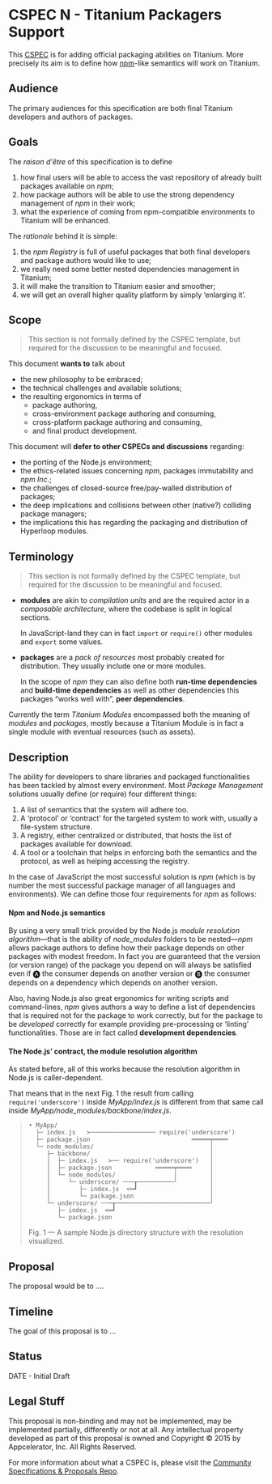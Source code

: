 # CSPEC N - Titanium Packagers Support

This [CSPEC][] is for adding official packaging abilities on Titanium. More precisely its aim is to define how [npm][]-like semantics will work on Titanium.

[CSPEC]: https://github.com/appcelerator/cspec
[npm]: https://www.npmjs.com

## Audience

The primary audiences for this specification are both final Titanium developers and authors of packages.

## Goals

The *raison d'être* of this specification is to define

1. how final users will be able to access the vast repository of already built packages available on *npm*;
2. how package authors will be able to use the strong dependency management of *npm* in their work;
3. what the experience of coming from npm-compatible environments to Titanium will be enhanced.

The *rationale* behind it is simple:

1. the *npm Registry* is full of useful packages that both final developers and package authors would like to use;
2. we really need some better nested dependencies management in Titanium;
3. it will make the transition to Titanium easier and smoother;
4. we will get an overall higher quality platform by simply ‘enlarging it’.

## Scope

> This section is not formally defined by the CSPEC template, but required for the discussion to be meaningful and focused.

This document **wants to** talk about
- the new philosophy to be embraced;
- the technical challenges and available solutions;
- the resulting ergonomics in terms of
  - package authoring,
  - cross-environment package authoring and consuming,
  - cross-platform package authoring and consuming,
  - and final product development.

This document will **defer to other CSPECs and discussions** regarding:
- the porting of the Node.js environment;
- the ethics-related issues concerning *npm*, packages immutability and *npm Inc.*;
- the challenges of closed-source free/pay-walled distribution of packages;
- the deep implications and collisions between other (native?) colliding package managers;
- the implications this has regarding the packaging and distribution of Hyperloop modules.

## Terminology

> This section is not formally defined by the CSPEC template, but required for the discussion to be meaningful and focused.

- **modules** are akin to *compilation units* and are the required actor in a *composable architecture*, where the codebase is split in logical sections.

  In JavaScript-land they can in fact `import` or `require()` other modules and `export` some values.

- **packages** are a *pack of resources* most probably created for distribution. They usually include one or more modules.

  In the scope of *npm* they can also define both **run-time dependencies** and **build-time dependencies** as well as other dependencies this packages “works well with”, **peer dependencies**.

Currently the term *Titanium Modules* encompassed both the meaning of *modules* and *packages*, mostly because a Titanium Module is in fact a single module with eventual resources (such as assets).

## Description

The ability for developers to share libraries and packaged functionalities has been tackled by almost every environment. Most *Package Management* solutions usually define (or require) four different things:

1. A list of semantics that the system will adhere too.
2. A ‘protocol’ or ‘contract’ for the targeted system to work with, usually a file-system structure.
3. A registry, either centralized or distributed, that hosts the list of packages available for download.
4. A tool or a toolchain that helps in enforcing both the semantics and the protocol, as well as helping accessing the registry.

In the case of JavaScript the most successful solution is *npm* (which is by number the most successful package manager of all languages and environments). We can define those four requirements for *npm* as follows:

#### Npm and Node.js semantics

By using a very small trick provided by the Node.js *module resolution algorithm*—that is the ability of *node_modules* folders to be nested—*npm* allows package authors to define how their package depends on other packages with modest freedom. In fact you are guaranteed that the version (or version range) of the package you depend on will always be satisfied even if 🅐 the consumer depends on another version or 🅑 the consumer depends on a dependency which depends on another version.

Also, having Node.js also great ergonomics for writing scripts and command-lines, *npm* gives authors a way to define a list of dependencies that is required not for the package to work correctly, but for the package to be *developed* correctly for example providing pre-processing or ‘linting’ functionalities. Those are in fact called **development dependencies**.

#### The Node.js’ contract, the module resolution algorithm

As stated before, all of this works because the resolution algorithm in Node.js is caller-dependent.

That means that in the next Fig. 1 the result from calling `require('underscore')` inside *MyApp/index.js* is different from that same call inside *MyApp/node_modules/backbone/index.js*.

>     • MyApp/
>       ├─ index.js   >────────────────── require('underscore')
>       ├─ package.json                            ═════╤════
>       └─ node_modules/                                │
>          ├─ backbone/                                 │
>          │  ├─ index.js   >── require('underscore')   │
>          │  ├─ package.json            ═════╤════     │
>          │  └─ node_modules/                │         │
>          │     └─ underscore/ ╌╌─┰──────────╯         │
>          │        ├─ index.js  <━┛                    │
>          │        └─ package.json                     │
>          └─ underscore/ ╌╌─┰──────────────────────────╯
>             ├─ index.js  <━┛
>             └─ package.json
>
> Fig. 1 — A sample Node.js directory structure with the resolution visualized.

## Proposal

The proposal would be to ....

## Timeline

The goal of this proposal is to ...

## Status

DATE - Initial Draft

## Legal Stuff

This proposal is non-binding and may not be implemented, may be implemented partially, differently or not at all. Any intellectual property developed as part of this proposal is owned and Copyright &copy; 2015 by Appcelerator, Inc. All Rights Reserved.

For more information about what a CSPEC is, please visit the [Community Specifications & Proposals Repo](https://github.com/appcelerator/cspec).
